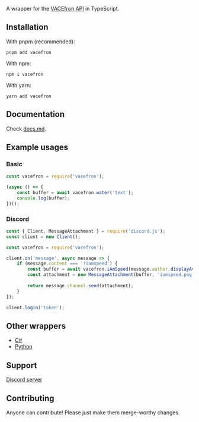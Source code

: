 A wrapper for the [VACEfron API](https://vacefron.nl/api) in TypeScript.

## Installation
With pnpm (recommended):
```
pnpm add vacefron
```

With npm:
```
npm i vacefron
```

With yarn:
```
yarn add vacefron
```

## Documentation
Check [docs.md](docs.md).

## Example usages
### Basic
```js
const vacefron = require('vacefron');

(async () => {
    const buffer = await vacefron.water('text');
    console.log(buffer);
})();
```

### Discord
```js
const { Client, MessageAttachment } = require('discord.js');
const client = new Client();

const vacefron = require('vacefron');

client.on('message', async message => {
    if (message.content === '!iamspeed') {
        const buffer = await vacefron.iAmSpeed(message.author.displayAvatarURL());
        const attachment = new MessageAttachment(buffer, 'iamspeed.png');
    
        return message.channel.send(attachment);
    }   
});

client.login('token');
```

## Other wrappers
* [C#](https://github.com/VACEfron/VACEfron.NET)
* [Python](https://github.com/Soheab/vacefron.py/)

## Support
[Discord server](https://discord.gg/xJ2HRxZ)

## Contributing
Anyone can contribute! Please just make them merge-worthy changes.
